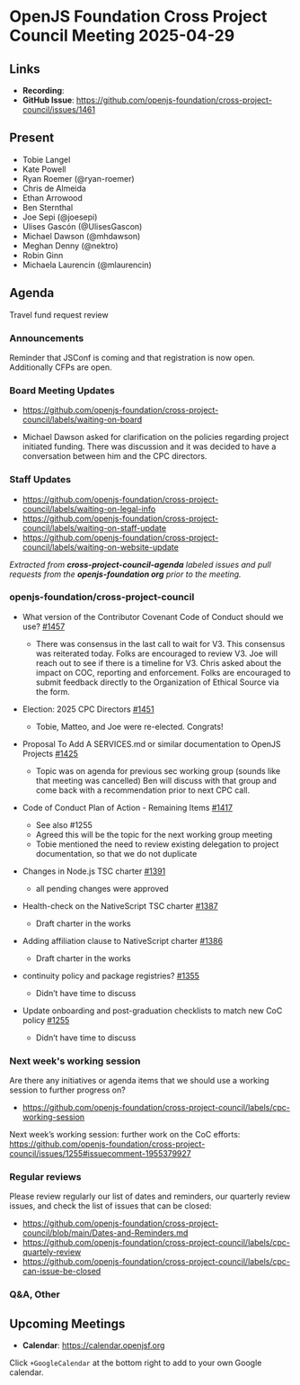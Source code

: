 # OpenJS Foundation Cross Project Council Meeting 2025-04-29

## Links

* **Recording**:
* **GitHub Issue**: https://github.com/openjs-foundation/cross-project-council/issues/1461

## Present

* Tobie Langel
* Kate Powell
* Ryan Roemer (@ryan-roemer)
* Chris de Almeida
* Ethan Arrowood
* Ben Sternthal
* Joe Sepi (@joesepi)
* Ulises Gascón (@UlisesGascon)
* Michael Dawson (@mhdawson)
* Meghan Denny (@nektro)
* Robin Ginn
* Michaela Laurencin (@mlaurencin)



## Agenda

Travel fund request review

### Announcements

Reminder that JSConf is coming and that registration is now open. Additionally CFPs are open.

### Board Meeting Updates

- https://github.com/openjs-foundation/cross-project-council/labels/waiting-on-board

* Michael Dawson asked for clarification on the policies regarding project initiated funding. There was discussion and it was decided to have a conversation between him and the CPC directors. 

### Staff Updates

- https://github.com/openjs-foundation/cross-project-council/labels/waiting-on-legal-info
- https://github.com/openjs-foundation/cross-project-council/labels/waiting-on-staff-update
- https://github.com/openjs-foundation/cross-project-council/labels/waiting-on-website-update

_Extracted from **cross-project-council-agenda** labeled issues and pull requests from the **openjs-foundation org** prior to the meeting._

### openjs-foundation/cross-project-council

* What version of the Contributor Covenant Code of Conduct should we use? [#1457](https://github.com/openjs-foundation/cross-project-council/issues/1457)
   * There was consensus in the last call to wait for V3. This consensus was reiterated today. Folks are encouraged to review V3. Joe will reach out to see if there is a timeline for V3. Chris asked about the impact on COC, reporting and enforcement.  Folks are encouraged to submit feedback directly to the Organization of Ethical Source via the form.

* Election: 2025 CPC Directors [#1451](https://github.com/openjs-foundation/cross-project-council/issues/1451)
   * Tobie, Matteo, and Joe were re-elected. Congrats!

* Proposal To Add A SERVICES.md or similar documentation to OpenJS Projects [#1425](https://github.com/openjs-foundation/cross-project-council/issues/1425)
   * Topic was on agenda for previous sec working group (sounds like that meeting was cancelled) Ben will discuss with that group and come back with a recommendation prior to next CPC call.

* Code of Conduct Plan of Action - Remaining Items [#1417](https://github.com/openjs-foundation/cross-project-council/issues/1417)
   * See also #1255
   * Agreed this will be the topic for the next working group meeting
   * Tobie mentioned the need to review existing delegation to project documentation, so that we do not duplicate

* Changes in Node.js TSC charter [#1391](https://github.com/openjs-foundation/cross-project-council/issues/1391)
  * all pending changes were approved

* Health-check on the NativeScript TSC charter [#1387](https://github.com/openjs-foundation/cross-project-council/issues/1387)
  * Draft charter in the works

* Adding affiliation clause to NativeScript charter [#1386](https://github.com/openjs-foundation/cross-project-council/issues/1386)
  * Draft charter in the works

* continuity policy and package registries? [#1355](https://github.com/openjs-foundation/cross-project-council/issues/1355)
  * Didn’t have time to discuss
* Update onboarding and post-graduation checklists to match new CoC policy [#1255](https://github.com/openjs-foundation/cross-project-council/issues/1255)
  * Didn’t have time to discuss


### Next week's working session

Are there any initiatives or agenda items that we should use a working session to further progress on?
- https://github.com/openjs-foundation/cross-project-council/labels/cpc-working-session

Next week’s working session: further work on the CoC efforts:
https://github.com/openjs-foundation/cross-project-council/issues/1255#issuecomment-1955379927

### Regular reviews

Please review regularly our list of dates and reminders, our quarterly review issues, and check the list of issues that can be closed:

- https://github.com/openjs-foundation/cross-project-council/blob/main/Dates-and-Reminders.md
- https://github.com/openjs-foundation/cross-project-council/labels/cpc-quartely-review
- https://github.com/openjs-foundation/cross-project-council/labels/cpc-can-issue-be-closed

### Q&A, Other

## Upcoming Meetings

- **Calendar**: <https://calendar.openjsf.org>

Click `+GoogleCalendar` at the bottom right to add to your own Google calendar.

